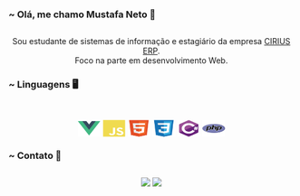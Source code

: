 ### ~ Olá, me chamo Mustafa Neto 👋
  ##
<p align="center">Sou estudante de sistemas de informação e estagiário da empresa <a href="http://ciriuserp.com.br/" target="_blank">CIRIUS ERP</a>. <br> Foco na parte em desenvolvimento Web.</p>
  

### ~ Linguagens 🖥️
  ##
 <div align="center" style="display: inline_block"><br>
  <img align="center" alt="Musta-Vue" height="30" width="40" src="https://raw.githubusercontent.com/devicons/devicon/master/icons/vuejs/vuejs-original.svg">
  <img align="center" alt="Musta-Js" height="30" width="40" src="https://raw.githubusercontent.com/devicons/devicon/master/icons/javascript/javascript-plain.svg">
  <img align="center" alt="Musta-HTML" height="30" width="40" src="https://raw.githubusercontent.com/devicons/devicon/master/icons/html5/html5-original.svg">
  <img align="center" alt="Musta-CSS" height="30" width="40" src="https://raw.githubusercontent.com/devicons/devicon/master/icons/css3/css3-original.svg">
  <img align="center" alt="Musta-Csharp" height="30" width="40" src="https://raw.githubusercontent.com/devicons/devicon/master/icons/csharp/csharp-original.svg">
  <img align="center" alt="Musta-PHP" height="30" width="40" src="https://raw.githubusercontent.com/devicons/devicon/master/icons/php/php-original.svg">
</div>
  

### ~ Contato 🤙
  ##
<div align="center"> 
  <a href="https://instagram.com/mustafaneto" target="_blank"><img src="https://img.shields.io/badge/-Instagram-%23E4405F?style=for-the-badge&logo=instagram&logoColor=white" target="_blank"></a>
  <a href="https://www.linkedin.com/in/mustafaneto/" target="_blank"><img src="https://img.shields.io/badge/-LinkedIn-%230077B5?style=for-the-badge&logo=linkedin&logoColor=white" target="_blank"></a> 
  
